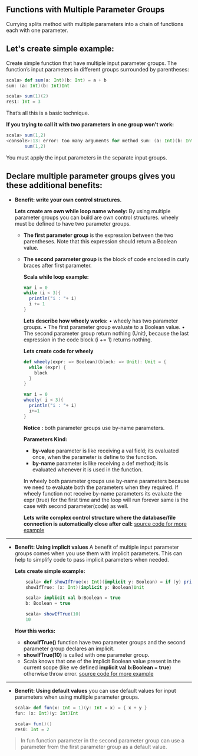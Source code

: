 ## Functions with Multiple Parameter Groups
Currying splits method with multiple parameters into a chain of functions each with one parameter.

## Let's create simple example:

Create simple function that have multiple input parameter groups.  The function’s input parameters in different groups surrounded by parentheses:
```scala
scala> def sum(a: Int)(b: Int) = a + b
sum: (a: Int)(b: Int)Int

scala> sum(1)(2)
res1: Int = 3
```
That’s all this is a basic technique.

**If you trying to call it with two parameters in one group won’t work:**
```scala
scala> sum(1,2)
<console>:13: error: too many arguments for method sum: (a: Int)(b: Int)Int
       sum(1,2)
```
You must apply the input parameters in the separate input groups.

## Declare multiple parameter groups gives you these additional benefits:

 - **Benefit: write your own control structures.**

	**Lets create are own while loop name wheely:**  By using multiple parameter groups you can build are own control structures. wheely must be defined to have two parameter groups.
	

	 - **The first parameter group** is the expression between the two parentheses. Note that this expression should return a Boolean value.
	 - **The second parameter group** is the block of code enclosed in curly braces after first parameter.

		**Scala while loop example:**
		```scala
		var i = 0
	    while (i < 3){
	      println("i : "+ i)
	      i += 1
	    }
		```
		**Lets describe how wheely works:**
		• wheely has two parameter groups.
		• The first parameter group evaluate to a Boolean value.
		• The second parameter group return nothing (Unit), because the last expression in the code block (i += 1) returns nothing.
		
		**Lets create code for wheely**
		```scala
		def wheely(expr: => Boolean)(block: => Unit): Unit = {
	      while (expr) {
	        block
	      }
	    }

	    var i = 0
	    wheely( i < 3){
	      println("i : "+ i)
	      i+=1
	    }
		```

		**Notice :** both parameter groups use by-name parameters.
		
		**Parameters Kind:**
		
		 - **by-value** parameter is like receiving a val field; its evaluated once, when the parameter is define to the function.
		 - **by-name** parameter is like receiving a def method; its is evaluated whenever it is used in the function.
		 
		In wheely both parameter groups use by-name parameters because we need to evaluate both the parameters when they required. If wheely function not receive by-name parameters its evaluate the expr (true) for the first time and the loop will run forever same is the case with second parameter(code) as well.
		
		**Lets write complex control structure where the database/file connection is automatically close after call:**
		[source code for more example](https://github.com/gurditsingh/Scala-FP/blob/master/src/main/scala/scala/MultipleParamGroup/AutoClose.scala)
		

------------

 - **Benefit: Using implicit values**
	 A benefit of multiple input parameter groups comes when you use them with implicit parameters. This can help to simplify code to pass implicit parameters when needed.
	 
	 **Lets create simple example:**
	```scala
		scala> def showIfTrue(x: Int)(implicit y: Boolean) = if (y) println(x)
		showIfTrue: (x: Int)(implicit y: Boolean)Unit

		scala> implicit val b:Boolean = true
		b: Boolean = true

		scala> showIfTrue(10)
		10
	```
	**How this works:**

	 - **showIfTrue()** function have two parameter groups and the second parameter group declares an implicit.
	 - **showIfTrue(10)** is called with one parameter group.
	 - Scala knows that one of the implicit Boolean value present in the current scope (like we defined **implicit val b:Boolean = true**) otherwise throw error.
[source code for more example](https://github.com/gurditsingh/Scala-FP/blob/master/src/main/scala/scala/MultipleParamGroup/Implicit.scala)
------------

 - **Benefit: Using default values**
	you can use default values for input parameters when using multiple parameter groups.
	```scala
	scala> def fun(x: Int = 1)(y: Int = x) = { x + y }
	fun: (x: Int)(y: Int)Int

	scala> fun()()
	res0: Int = 2
	```
	

> In fun function parameter in the second parameter group can use a parameter from the first parameter group as a default value.

	 
   

	


		

<!--stackedit_data:
eyJoaXN0b3J5IjpbMzUwNjc5MzMxLDU4NzYxNjU3LDM2MjkxNT
c3MSwxNDg4MzQ1ODIwLC00OTMzMjM2MjUsLTEyNzg0NjY3Nywt
OTk5MDMwMzIyLC0xNzA2NzMxOTkyLDkwNzg5NzcyMiwtMTM0Mz
U4MDA3NiwtMTg3Mjc1OTY1OSw2NzkzMzIzNjUsLTQwMzk3NzQ2
MSwtMTczMjIzODc5OCwtNDcxNjgyODkxLDIwMzY2ODY2MTIsND
Y4OTkwMjk2LDEyNzQ5NjU4NTIsODE3ODYxODEzLDUyMTI3NDI5
M119
-->